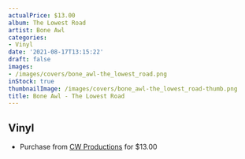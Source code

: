 ```yaml
---
actualPrice: $13.00
album: The Lowest Road
artist: Bone Awl
categories:
- Vinyl
date: '2021-08-17T13:15:22'
draft: false
images:
- /images/covers/bone_awl-the_lowest_road.png
inStock: true
thumbnailImage: /images/covers/bone_awl-the_lowest_road-thumb.png
title: Bone Awl - The Lowest Road
---
```


## Vinyl
* Purchase from [CW Productions](https://shop.cwproductions.net/products/bone-awl-the-lowest-road-lp-1) for $13.00
